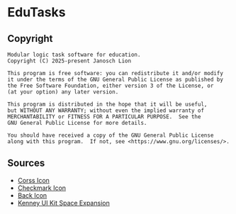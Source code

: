 # EduTasks

## Copyright

    Modular logic task software for education.
    Copyright (C) 2025-present Janosch Lion

    This program is free software: you can redistribute it and/or modify
    it under the terms of the GNU General Public License as published by
    the Free Software Foundation, either version 3 of the License, or
    (at your option) any later version.

    This program is distributed in the hope that it will be useful,
    but WITHOUT ANY WARRANTY; without even the implied warranty of
    MERCHANTABILITY or FITNESS FOR A PARTICULAR PURPOSE.  See the
    GNU General Public License for more details.

    You should have received a copy of the GNU General Public License
    along with this program.  If not, see <https://www.gnu.org/licenses/>.

## Sources

* [Corss Icon](https://www.iconfinder.com/icons/9104213/close_cross_remove_delete_icon)
* [Checkmark Icon](https://www.iconfinder.com/icons/211644/checkmark_icon)
* [Back Icon](https://www.iconfinder.com/icons/9054423/bx_arrow_back_icon)
* [Kenney UI Kit Space Expansion](https://kenney.nl/assets/ui-pack-sci-fi)
